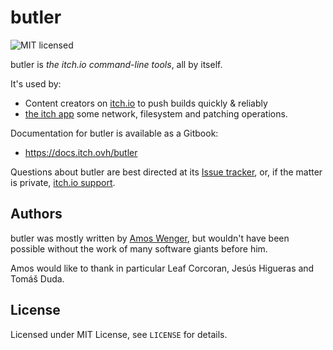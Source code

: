# butler

![MIT licensed](https://img.shields.io/badge/license-MIT-blue.svg)

butler is *the itch.io command-line tools*, all by itself.

It's used by:

  * Content creators on [itch.io](https://itch.io) to push builds quickly & reliably
  * [the itch app](https://github.com/itchio/itch) some network, filesystem and patching operations.

Documentation for butler is available as a Gitbook:

  * <https://docs.itch.ovh/butler>

Questions about butler are best directed at its [Issue tracker](https://github.com/itchio/butler/issues),
or, if the matter is private, [itch.io support](https://itch.io/support).

## Authors

butler was mostly written by [Amos Wenger](https://github.com/faster), but wouldn't have
been possible without the work of many software giants before him.

Amos would like to thank in particular Leaf Corcoran, Jesús Higueras and Tomáš Duda.

## License

Licensed under MIT License, see `LICENSE` for details.
